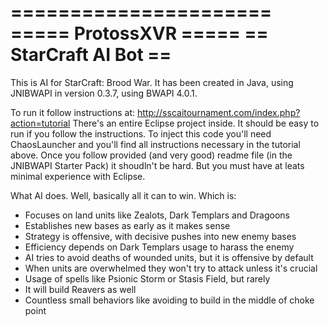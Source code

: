 ======================
===== ProtossXVR =====
== StarCraft AI Bot ==
======================

   This is AI for StarCraft: Brood War. It has been created in Java, using JNIBWAPI in version 0.3.7, using BWAPI 4.0.1.

   To run it follow instructions at: http://sscaitournament.com/index.php?action=tutorial
There's an entire Eclipse project inside. It should be easy to run if you follow the instructions. To inject this code you'll need ChaosLauncher and you'll find all instructions necessary in the tutorial above. Once you follow provided (and very good) readme file (in the JNIBWAPI Starter Pack) it shoudln't be hard. But you must have at leats minimal experience with Eclipse.


What AI does. Well, basically all it can to win. 
Which is:
   + Focuses on land units like Zealots, Dark Templars and Dragoons
   + Establishes new bases as early as it makes sense
   + Strategy is offensive, with decisive pushes into new enemy bases
   + Efficiency depends on Dark Templars usage to harass the enemy
   + AI tries to avoid deaths of wounded units, but it is offensive by default
   + When units are overwhelmed they won't try to attack unless it's crucial
   + Usage of spells like Psionic Storm or Stasis Field, but rarely
   + It will build Reavers as well
   + Countless small behaviors like avoiding to build in the middle of choke point
